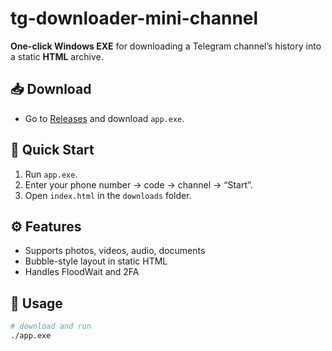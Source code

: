 # tg-downloader-mini-channel

**One-click Windows EXE** for downloading a Telegram channel’s history into a static **HTML** archive.

## 📥 Download

- Go to [Releases](https://github.com/NarekMan21/tg-downloader-mini-channel/releases) and download `app.exe`.

## 🚀 Quick Start

1. Run `app.exe`.
2. Enter your phone number → code → channel → “Start”.
3. Open `index.html` in the `downloads` folder.

## ⚙️ Features

- Supports photos, videos, audio, documents  
- Bubble-style layout in static HTML  
- Handles FloodWait and 2FA  

## 📖 Usage

```bash
# download and run
./app.exe
